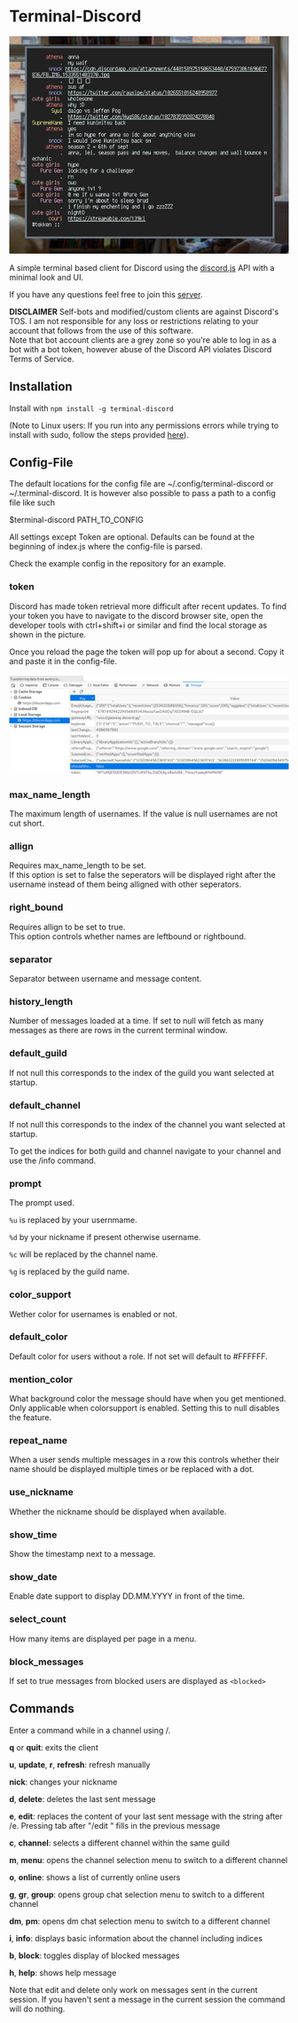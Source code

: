 # Terminal-Discord

![terminal-discord](scrot.png)

A simple terminal based client for Discord using the [discord.js](https://discord.js.org) API with a minimal look and UI.

If you have any questions feel free to join this [server](https://discord.gg/uFcg8rD).

**DISCLAIMER** Self-bots and modified/custom clients are against Discord's TOS.
I am not responsible for any loss or restrictions relating to your account that follows from the use of this software.  
Note that bot account clients are a grey zone so you're able to log in as a bot with a bot token, however abuse of the Discord API violates Discord Terms of Service.

## Installation

Install with `npm install -g terminal-discord`

(Note to Linux users: If you run into any permissions errors while trying to install with sudo, follow the steps provided [here](https://github.com/glenpike/npm-g_nosudo)).

## Config-File

The default locations for the config file are ~/.config/terminal-discord or ~/.terminal-discord. It is however also possible to pass a path to a config file like such

\$terminal-discord PATH_TO_CONFIG

All settings except Token are optional. Defaults can be found at the beginning of index.js where the config-file is parsed.

Check the example config in the repository for an example.

### token

Discord has made token retrieval more difficult after recent updates. To find your token you have to navigate to the discord browser site, open the developer tools with ctrl+shift+i or similar and find the local storage as shown in the picture.

Once you reload the page the token will pop up for about a second. Copy it and paste it in the config-file.

![Token](token.png)

### max_name_length

The maximum length of usernames. If the value is null usernames are not cut short.

### allign

Requires max_name_length to be set.  
If this option is set to false the seperators will be displayed right after the username instead of them being alligned with other seperators.

### right_bound

Requires allign to be set to true.  
This option controls whether names are leftbound or rightbound.

### separator

Separator between username and message content.

### history_length

Number of messages loaded at a time. If set to null will fetch as many messages as there are rows in the current terminal window.

### default_guild

If not null this corresponds to the index of the guild you want selected at startup.

### default_channel

If not null this corresponds to the index of the channel you want selected at startup.

To get the indices for both guild and channel navigate to your channel and use the /info command.

### prompt

The prompt used.

`%u` is replaced by your usernmame.

`%d` by your nickname if present otherwise username.

`%c` will be replaced by the channel name.

`%g` is replaced by the guild name.

### color_support

Wether color for usernames is enabled or not.

### default_color

Default color for users without a role. If not set will default to #FFFFFF.

### mention_color

What background color the message should have when you get mentioned. Only applicable when colorsupport is enabled. Setting this to null disables the feature.

### repeat_name

When a user sends multiple messages in a row this controls whether their name should be displayed multiple times or be replaced with a dot.

### use_nickname

Whether the nickname should be displayed when available.

### show_time

Show the timestamp next to a message.

### show_date

Enable date support to display DD.MM.YYYY in front of the time.

### select_count

How many items are displayed per page in a menu.

### block_messages

If set to true messages from blocked users are displayed as `<blocked>`

## Commands

Enter a command while in a channel using /.

**q** or **quit**: exits the client

**u**, **update**, **r**, **refresh**: refresh manually

**nick**: changes your nickname

**d**, **delete**: deletes the last sent message

**e**, **edit**: replaces the content of your last sent message with the string after /e. Pressing tab after "/edit " fills in the previous message

**c**, **channel**: selects a different channel within the same guild

**m**, **menu**: opens the channel selection menu to switch to a different channel

**o**, **online**: shows a list of currently online users

**g**, **gr**, **group**: opens group chat selection menu to switch to a different channel

**dm**, **pm**: opens dm chat selection menu to switch to a different channel

**i**, **info**: displays basic information about the channel including indices

**b**, **block**: toggles display of blocked messages

**h**, **help**: shows help message

Note that edit and delete only work on messages sent in the current session. If you haven't sent a message in the current session the command will do nothing.

